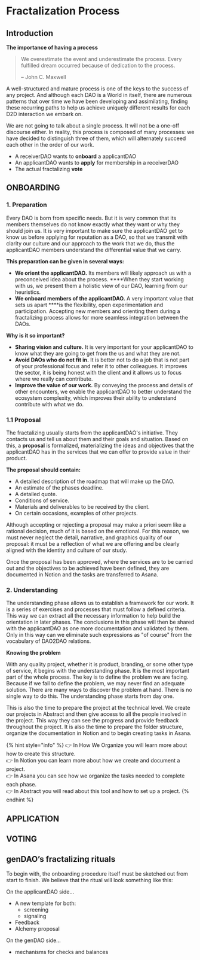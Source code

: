 # Fractalization Process

## Introduction

**The importance of having a process**

> We overestimate the event and underestimate the process. Every fulfilled dream occurred because of dedication to the process.
>
> – John C. Maxwell

A well-structured and mature process is one of the keys to the success of any project. And although each DAO is a World in itself, there are numerous patterns that over time we have been developing and assimilating, finding these recurring paths to help us achieve uniquely different results for each D2D interaction we embark on.

We are not going to talk about a single process. It will not be a one-off discourse either. In reality, this process is composed of many processes: we have decided to distinguish three of them, which will alternately succeed each other in the order of our work.

* A receiverDAO wants to **onboard** a applicantDAO
* An applicantDAO wants to **apply** for membership in a receiverDAO
* The actual fractalizing **vote**

## **ONBOARDING**

### 1. Preparation

Every DAO is born from specific needs. But it is very common that its members themselves do not know exactly what they want or why they should join us. It is very important to make sure the applicantDAO get to know us before applying for reputation as a DAO, so that we transmit with clarity our culture and our approach to the work that we do, thus the applicantDAO members understand the differential value that we carry.

**This preparation can be given in several ways:**

* **We orient the applicantDAO.** Its members will likely approach us with a preconceived idea about the process. ****When they start working with us, we present them a holistic view of our DAO, learning from our heuristics.
* **We onboard members of the applicantDAO.** A very important value that sets us apart ****is the flexibility, open experimentation and participation. Accepting new members and orienting them during a fractalizing process allows for more seamless integration between the DAOs.

**Why is it so important?**

* **Sharing vision and culture.** It is very important for your applicantDAO to know what they are going to get from the us and what they are not.
* **Avoid DAOs who do not fit in.** It is better not to do a job that is not part of your professional focus and refer it to other colleagues. It improves the sector, it is being honest with the client and it allows us to focus where we really can contribute.
* **Improve the value of our work.** By conveying the process and details of other encounters, we enable the applicantDAO to better understand the ecosystem complexity, which improves their ability to understand contribute with what we do.

### **1.1 Proposal**

The fractalizing usually starts from the applicantDAO's initiative. They contacts us and tell us about them and their goals and situation. Based on this, a **proposal** is formalized, materializing the ideas and objectives that the applicantDAO has in the services that we can offer to provide value in their product.

**The proposal should contain:**

* A detailed description of the roadmap that will make up the DAO.
* An estimate of the phases deadline.
* A detailed quote.
* Conditions of service.
* Materials and deliverables to be received by the client.
* On certain occasions, examples of other projects.

Although accepting or rejecting a proposal may make a priori seem like a rational decision, much of it is based on the emotional. For this reason, we must never neglect the detail, narrative, and graphics quality of our proposal: it must be a reflection of what we are offering and be clearly aligned with the identity and culture of our study.

Once the proposal has been approved, where the services are to be carried out and the objectives to be achieved have been defined, they are documented in Notion and the tasks are transferred to Asana. 



### 2. Understanding

The understanding phase allows us to establish a framework for our work. It is a series of exercises and processes that must follow a defined criteria. This way we can extract all the necessary information to help build the orientation in later phases. The conclusions in this phase will then be shared with the applicantDAO as one more documentation and validated by them. Only in this way can we eliminate such expressions as "of course" from the vocabulary of DAO2DAO relations.

**Knowing the problem**

With any quality project, whether it is product, branding, or some other type of service, it begins with the understanding phase. It is the most important part of the whole process. The key is to define the problem we are facing. Because if we fail to define the problem, we may never find an adequate solution. There are many ways to discover the problem at hand. There is no single way to do this. The understanding phase starts from day one.

This is also the time to prepare the project at the technical level. We create our projects in Abstract and then give access to all the people involved in the project. This way they can see the progress and provide feedback throughout the project. It is also the time to prepare the folder structure, organize the documentation in Notion and to begin creating tasks in Asana.

{% hint style="info" %}
👉 In How We Organize you will learn more about how to create this structure.  
👉 In Notion you can learn more about how we create and document a project.  
👉 In Asana you can see how we organize the tasks needed to complete each phase.  
👉 In Abstract you will read about this tool and how to set up a project.
{% endhint %}

## APPLICATION



## VOTING



## genDAO’s fractalizing rituals

To begin with, the onboarding procedure itself must be sketched out from start to finish. We believe that the ritual will look something like this:

On the applicantDAO side…

* A new template for both:
  * screening
  * signaling
* Feedback
* Alchemy proposal

On the genDAO side…

* mechanisms for checks and balances

